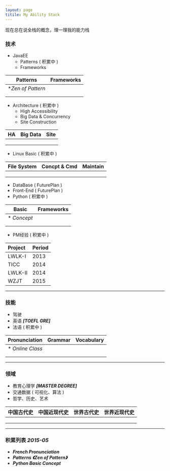 ```yaml
---
layout: page
titile: My Ability Stack
---
```


现在总在说全栈的概念，理一理我的能力栈


### 技术
* JavaEE
	* Patterns ( 积累中 )		
	* Frameworks	

| Patterns          | Frameworks    | 
| :-------------:   |:-------------:|
| **Zen of Pattern* |               |
|                   |               |
|                   |               |
	

* Architecture ( 积累中 )
	* High Accessibility
	* Big Data & Concurrency
	* Site Construction

| HA              | Big Data      |  Site   |
| :-------------: |:-------------:| :-----: |
|                 |               |         |
|                 |               |         |
|                 |               |         |


* Linux Basic ( 积累中 )

| File System     | Concpt & Cmd  |  Maintain   |
| :-------------: |:-------------:| :---------: |
|                 |               |             |
|                 |               |             |
|                 |               |             |

* DataBase ( FuturePlan )
* Front-End ( FuturePlan )
* Python ( 积累中 )

| Basic           | Frameworks    | 
| :-------------: |:-------------:|
| * *Concept*     |               |
|                 |               |
|                 |               |

* PM经验 ( 积累中 )

| Project               | Period        |
| :-------------        |:------------- |
| LWLK-I                | 2013          |
| TICC                  | 2014          |
| LWLK-II               | 2014          |
| WZJT                  | 2015          |

----

### 技能
* 驾驶
* 英语 ***[TOEFL GRE]***
* 法语 ( 积累中 )

| Pronunciation   | Grammar       |  Vocabulary   |
| :-------------: |:-------------:| :----------:  |
| * *Online Class*                |               |               |
|                 |               |               |
|                 |               |               |

----

### 领域
* 教育心理学 ***[MASTER DEGREE]***
* 交通数据 ( 可视化、算法 )
* 哲学、历史、艺术

| 中国古代史        | 中国近现代史    |  世界古代史    | 世界近现代史 |
| :-------------: |:-------------:| :----------:  | :-------:  |
|                 |               |               |            |
|                 |               |               |            |
|                 |               |               |            |

----

### 积累列表 *2015-05*

* ***French Pronunciation***
* ***Patterns 《Zen of Pattern》***
* ***Python Basic Concept***

